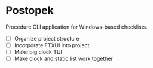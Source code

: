 # Postopek

Procedure CLI application for Windows-based checklists.
- [ ] Organize project structure
- [ ] Incorporate FTXUI into project
- [ ] Make big clock TUI
- [ ] Make clock and static list work together
